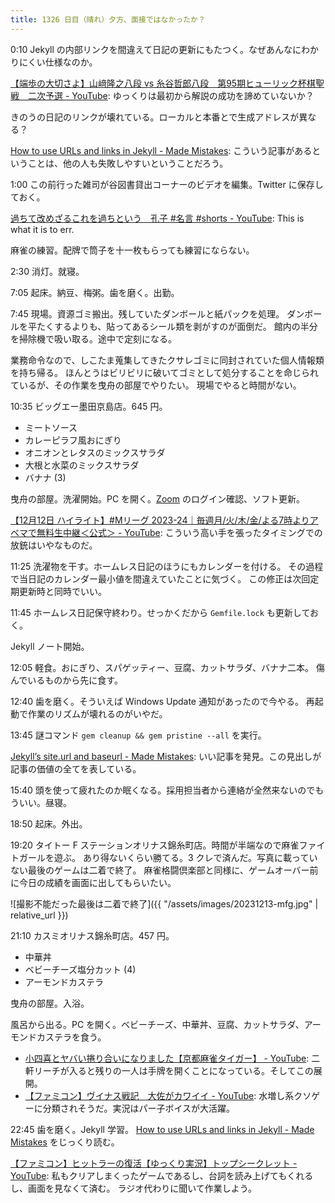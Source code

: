```yaml
---
title: 1326 日目（晴れ）夕方、面接ではなかったか？
---
```


0:10 Jekyll の内部リンクを間違えて日記の更新にもたつく。なぜあんなにわかりにくい仕様なのか。

[【端歩の大切さよ】山﨑隆之八段 vs 糸谷哲郎八段　第95期ヒューリック杯棋聖戦　二次予選 - YouTube](https://www.youtube.com/watch?v=rMYISXd0fO4):
ゆっくりは最初から解説の成功を諦めていないか？

きのうの日記のリンクが壊れている。ローカルと本番とで生成アドレスが異なる？

[How to use URLs and links in Jekyll - Made Mistakes](https://mademistakes.com/mastering-jekyll/how-to-link/):
こういう記事があるということは、他の人も失敗しやすいということだろう。

1:00 この前行った雑司が谷図書貸出コーナーのビデオを編集。Twitter に保存しておく。

[過ちて改めざるこれを過ちという　孔子 #名言 #shorts - YouTube](https://www.youtube.com/watch?v=F8PfWrwJCxE):
This is what it is to err.

麻雀の練習。配牌で筒子を十一枚もらっても練習にならない。

2:30 消灯。就寝。

7:05 起床。納豆、梅粥。歯を磨く。出勤。

7:45 現場。資源ゴミ搬出。残していたダンボールと紙パックを処理。
ダンボールを平たくするよりも、貼ってあるシール類を剥がすのが面倒だ。
館内の半分を掃除機で吸い取る。途中で定刻になる。

業務命令なので、しこたま蒐集してきたクサレゴミに同封されていた個人情報類を持ち帰る。
ほんとうはビリビリに破いてゴミとして処分することを命じられているが、その作業を曳舟の部屋でやりたい。
現場でやると時間がない。

10:35 ビッグエー墨田京島店。645 円。

* ミートソース
* カレーピラフ風おにぎり
* オニオンとレタスのミックスサラダ
* 大根と水菜のミックスサラダ
* バナナ (3)

曳舟の部屋。洗濯開始。PC を開く。[Zoom] のログイン確認、ソフト更新。

[【12月12日 ハイライト】#Mリーグ 2023-24｜毎週月/火/木/金/よる7時よりアベマで無料生中継＜公式＞ - YouTube](https://www.youtube.com/watch?v=3CoN_0cKzAU):
こういう高い手を張ったタイミングでの放銃はいやなものだ。

11:25 洗濯物を干す。ホームレス日記のほうにもカレンダーを付ける。
その過程で当日記のカレンダー最小値を間違えていたことに気づく。
この修正は次回定期更新時と同時でいい。

11:45 ホームレス日記保守終わり。せっかくだから `Gemfile.lock` も更新しておく。

Jekyll ノート開始。

12:05 軽食。おにぎり、スパゲッティー、豆腐、カットサラダ、バナナ二本。
傷んでいるものから先に食す。

12:40 歯を磨く。そういえば Windows Update 通知があったので今やる。
再起動で作業のリズムが壊れるのがいやだ。

13:45 謎コマンド `gem cleanup && gem pristine --all` を実行。

[Jekyll’s site.url and baseurl - Made Mistakes](https://mademistakes.com/mastering-jekyll/site-url-baseurl/):
いい記事を発見。この見出しが記事の価値の全てを表している。

15:40 頭を使って疲れたのか眠くなる。採用担当者から連絡が全然来ないのでもういい。昼寝。

18:50 起床。外出。

19:20 タイトー F ステーションオリナス錦糸町店。時間が半端なので麻雀ファイトガールを遊ぶ。
あり得ないくらい勝てる。3 クレで済んだ。写真に載っていない最後のゲームは二着で終了。
麻雀格闘倶楽部と同様に、ゲームオーバー前に今日の成績を画面に出してもらいたい。

![撮影不能だった最後は二着で終了]({{ "/assets/images/20231213-mfg.jpg" | relative_url }})

21:10 カスミオリナス錦糸町店。457 円。

* 中華丼
* ベビーチーズ塩分カット (4)
* アーモンドカステラ

曳舟の部屋。入浴。

風呂から出る。PC を開く。ベビーチーズ、中華丼、豆腐、カットサラダ、アーモンドカステラを食う。

* [小四喜とヤバい捲り合いになりました【京都麻雀タイガー】 - YouTube](https://www.youtube.com/watch?v=8ds7qCmQUAU):
  二軒リーチが入ると残りの一人は手牌を開くことになっている。そしてこの展開。
* [【ファミコン】ヴイナス戦記　大佐がカワイイ - YouTube](https://www.youtube.com/watch?v=qOoOZB-IbQA):
  水増し系クソゲーに分類されそうだ。実況はパー子ボイスが大活躍。

22:45 歯を磨く。Jekyll 学習。
[How to use URLs and links in Jekyll - Made Mistakes](https://mademistakes.com/mastering-jekyll/how-to-link/)
をじっくり読む。

[【ファミコン】ヒットラーの復活【ゆっくり実況】トップシークレット - YouTube](https://www.youtube.com/watch?v=Q_fudmH7yLk):
私もクリアしまくったゲームであるし、台詞を読み上げてもくれるし、画面を見なくて済む。
ラジオ代わりに聞いて作業しよう。

[Zoom]: https://zoom.us/
